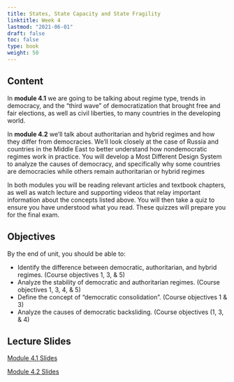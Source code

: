 ```yaml
---
title: States, State Capacity and State Fragility
linktitle: Week 4
lastmod: "2021-06-01"
draft: false  
toc: false  
type: book  
weight: 50
---
```


## Content

In **module 4.1** we are going to be talking about regime type, trends in democracy, and the “third wave” of democratization that brought free and fair elections, as well as civil liberties, to many countries in the developing world.

In **module 4.2** we’ll talk about authoritarian and hybrid regimes and how they differ from democracies. We’ll look closely at the case of Russia and countries in the Middle East to better understand how nondemocratic regimes work in practice.  You will develop a Most Different Design System to analyze the causes of democracy, and specifically why some countries are democracies while others remain authoritarian or hybrid regimes

In both modules you will be reading relevant articles and textbook chapters, as well as watch lecture and supporting videos that relay important information about the concepts listed above. You will then take a quiz to ensure you have understood what you read. These quizzes will prepare you for the final exam. 

## Objectives

By the end of unit, you should be able to:

- Identify the difference between democratic, authoritarian, and hybrid regimes. (Course objectives 1, 3, & 5)
- Analyze the stability of democratic and authoritarian regimes. (Course objectives 1, 3, 4, & 5)
- Define the concept of “democratic consolidation”. (Course objectives 1 & 3)
- Analyze the causes of democratic backsliding. (Course objectives (1, 3, & 4)



## Lecture Slides

<a href="https://www.emmanuelteitelbaum.com/slides/psc1001_4.1/#/" target="_blank" rel="noopener" title="Slides">Module 4.1 Slides</a>

<a href="https://www.emmanuelteitelbaum.com/slides/psc1001_4.2/#/" target="_blank" rel="noopener" title="Slides">Module 4.2 Slides</a>
